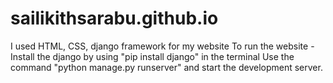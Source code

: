 # sailikithsarabu.github.io
I used HTML, CSS, django framework for my website 
To run the website - Install the django by using "pip install django" in the terminal
Use the command "python manage.py runserver" and start the development server.

